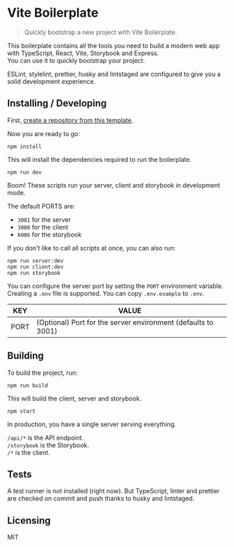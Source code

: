 # Vite Boilerplate

> Quickly bootstrap a new project with Vite Boilerplate.

This boilerplate contains all the tools you need to build a modern web app with TypeScript, React, Vite, Storybook and Express.  
You can use it to quickly bootstrap your project.

ESLint, stylelint, prettier, husky and lintstaged are configured to give you a solid development experience.

## Installing / Developing

First, [create a repository from this template](https://docs.github.com/en/github/creating-cloning-and-archiving-repositories/creating-a-repository-on-github/creating-a-repository-from-a-template).

Now you are ready to go:

```shell
npm install
```

This will install the dependencies required to run the boilerplate.

```shell
npm run dev
```

Boom! These scripts run your server, client and storybook in development mode.

The default PORTS are:

- `3001` for the server
- `3000` for the client
- `6006` for the storybook

If you don't like to call all scripts at once, you can also run:

```shell
npm run server:dev
npm run client:dev
npm run storybook
```

You can configure the server port by setting the `PORT` environment variable. Creating a `.env` file is supported. You can copy `.env.example` to `.env`.

| KEY  | VALUE                                                         |
| ---- | ------------------------------------------------------------- |
| PORT | (Optional) Port for the server environment (defaults to 3001) |

## Building

To build the project, run:

```shell
npm run build
```

This will build the client, server and storybook.

```shell
npm start
```

In production, you have a single server serving everything.

`/api/*` is the API endpoint.  
`/storybook` is the Storybook.  
`/*` is the client.

## Tests

A test runner is not installed (right now). But TypeScript, linter and prettier are checked on commit and push thanks to husky and lintstaged.

## Licensing

MIT

